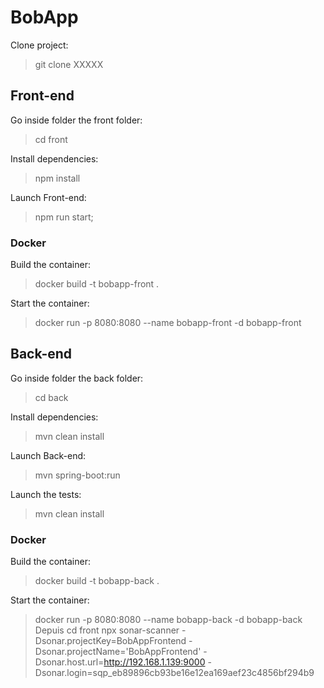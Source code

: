 # BobApp

Clone project:

> git clone XXXXX

## Front-end 

Go inside folder the front folder:

> cd front

Install dependencies:

> npm install

Launch Front-end:

> npm run start;

### Docker

Build the container:

> docker build -t bobapp-front .  

Start the container:

> docker run -p 8080:8080 --name bobapp-front -d bobapp-front

## Back-end

Go inside folder the back folder:

> cd back

Install dependencies:

> mvn clean install

Launch Back-end:

>  mvn spring-boot:run

Launch the tests:

> mvn clean install

### Docker

Build the container:

> docker build -t bobapp-back .  

Start the container:

> docker run -p 8080:8080 --name bobapp-back -d bobapp-back 
> Depuis cd front 
npx sonar-scanner -Dsonar.projectKey=BobAppFrontend -Dsonar.projectName='BobAppFrontend' -Dsonar.host.url=http://192.168.1.139:9000 -Dsonar.login=sqp_eb89896cb93be16e12ea169aef23c4856bf294b9

